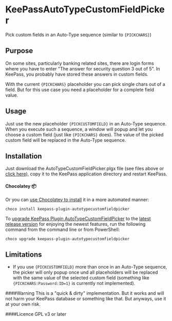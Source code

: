 KeePassAutoTypeCustomFieldPicker
================================

Pick custom fields in an Auto-Type sequence (similar to `{PICKCHARS}`)

Purpose
-------
On some sites, particularly banking related sites, there are login forms where you have to enter "The answer for security question 3 out of 5".
In KeePass, you probably have stored these answers in custom fields.

With the current `{PICKCHARS}` placeholder you can pick single chars out of a field.
But for this use case you need a placeholder for a complete field value.

Usage
-----
Just use the new placeholder `{PICKCUSTOMFIELD}` in an Auto-Type sequence.
When you execute such a sequence, a window will popup and let you choose a custom field (just like `{PICKCHARS}` does).
The value of the picked custom field will be replaced in the Auto-Type sequence.

Installation
-------------
Just download the AutoTypeCustomFieldPicker.plgx file (see files above or [click here](https://github.com/berrnd/KeePassAutoTypeCustomFieldPicker/raw/master/AutoTypeCustomFieldPicker.plgx)), copy it to the KeePass application directory and restart KeePass.

#### Chocolatey 📦 
Or you can [use Chocolatey to install](https://community.chocolatey.org/packages/keepass-plugin-autotypecustomfieldpicker#install) it in a more automated manner:

```
choco install keepass-plugin-autotypecustomfieldpicker
```

To [upgrade KeePass Plugin AutoTypeCustomFieldPicker](https://community.chocolatey.org/packages/keepass-plugin-autotypecustomfieldpicker#upgrade) to the [latest release version](https://community.chocolatey.org/packages/keepass-plugin-autotypecustomfieldpicker#versionhistory) for enjoying the newest features, run the following command from the command line or from PowerShell:

```
choco upgrade keepass-plugin-autotypecustomfieldpicker
```

Limitations
------------
- If you use `{PICKCUSTOMFIELD}` more than once in an Auto-Type sequence, the picker will only popup once und all placeholders will be replaced with the same value of the selected custom field (something like `{PICKCHARS:Password:ID=1}` is currently not implemented).

####Warning
This is a "quick & dirty" implementation.
But it works and will not harm your KeePass database or something like that.
But anyways, use it at your own risk.

####Licence
GPL v3 or later
